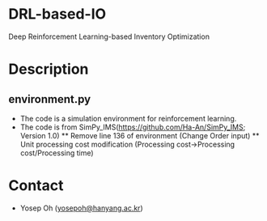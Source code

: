 # DRL-based-IO
Deep Reinforcement Learning-based Inventory Optimization

# Description

## environment.py
* The code is a simulation environment for reinforcement learning.
* The code is from SimPy_IMS(https://github.com/Ha-An/SimPy_IMS; Version 1.0)
** Remove line 136 of environment (Change Order input)
** Unit processing cost modification (Processing cost->Processing cost/Processing time)

# Contact
* Yosep Oh (yosepoh@hanyang.ac.kr)

